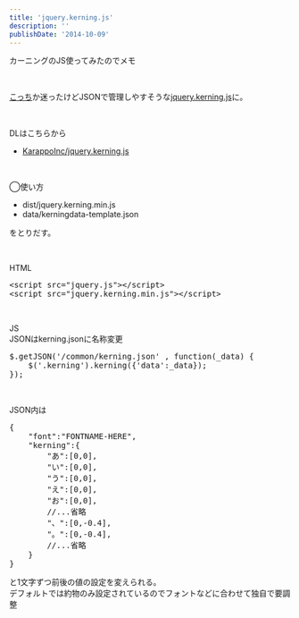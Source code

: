```yaml
---
title: 'jquery.kerning.js'
description: ''
publishDate: '2014-10-09'
---
```


<p>カーニングのJS使ってみたのでメモ</p>
<p>&nbsp;</p>
<p><a href="http://fladdict.net/blog/2011/02/auto-kerning.html">こっち</a>か迷ったけどJSONで管理しやすそうな<a href="http://karappoinc.github.io/jquery.kerning.js/">jquery.kerning.js</a>に。</p>
<p>&nbsp;</p>
<p>DLはこちらから</p>
<ul>
<li><a href="https://github.com/KarappoInc/jquery.kerning.js">KarappoInc/jquery.kerning.js</a></li>
</ul>
<p>&nbsp;</p>
<p>◯使い方</p>
<ul>
<li>dist/jquery.kerning.min.js</li>
<li>data/kerningdata-template.json</li>
</ul>
<p>をとりだす。</p>
<p>&nbsp;</p>
<p>HTML</p>
<pre class="brush: xml; title: ; notranslate" title="">&lt;script src="jquery.js"&gt;&lt;/script&gt;
&lt;script src="jquery.kerning.min.js"&gt;&lt;/script&gt;
</pre>
<p>&nbsp;</p>
<p>JS<br>
JSONはkerning.jsonに名称変更</p>
<pre>
$.getJSON('/common/kerning.json' , function(_data) {
	$('.kerning').kerning({'data':_data});
});
</pre>
<p>&nbsp;</p>
<p>JSON内は</p>
<pre>
{
	"font":"FONTNAME-HERE",
	"kerning":{
		"あ":[0,0],
		"い":[0,0],
		"う":[0,0],
		"え":[0,0],
		"お":[0,0],
		//...省略
		"、":[0,-0.4],
		"。":[0,-0.4],
		//...省略
	}
}
</pre>
<p>と1文字ずつ前後の値の設定を変えられる。<br>
デフォルトでは約物のみ設定されているのでフォントなどに合わせて独自で要調整</p>
